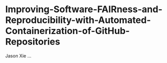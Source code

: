 # Improving-Software-FAIRness-and-Reproducibility-with-Automated-Containerization-of-GitHub-Repositories

Jason Xie
...